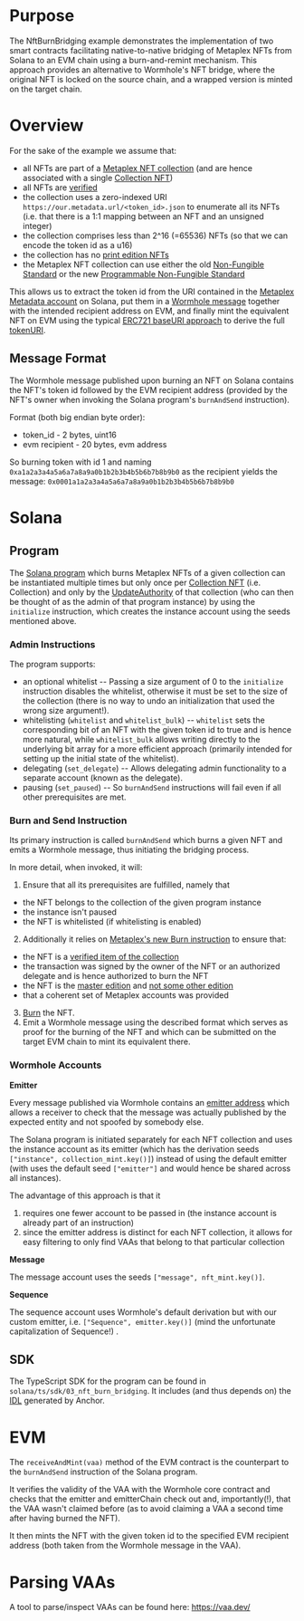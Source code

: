 # Purpose

The NftBurnBridging example demonstrates the implementation of two smart contracts facilitating native-to-native bridging of Metaplex NFTs from Solana to an EVM chain using a burn-and-remint mechanism. This approach provides an alternative to Wormhole's NFT bridge, where the original NFT is locked on the source chain, and a wrapped version is minted on the target chain.

# Overview

For the sake of the example we assume that:
* all NFTs are part of a [Metaplex NFT collection](https://docs.metaplex.com/programs/token-metadata/certified-collections) (and are hence associated with a single [Collection NFT](https://docs.metaplex.com/programs/token-metadata/certified-collections#collection-nfts))
* all NFTs are [verified](https://docs.metaplex.com/programs/token-metadata/certified-collections#verifying-nfts-in-collections) 
* the collection uses a zero-indexed URI `https://our.metadata.url/<token_id>.json` to enumerate all its NFTs (i.e. that there is a 1:1 mapping between an NFT and an unsigned integer)
* the collection comprises less than 2^16 (=65536) NFTs (so that we can encode the token id as a u16)
* the collection has no [print edition NFTs](https://docs.metaplex.com/resources/definitions#print)
* the Metaplex NFT collection can use either the old [Non-Fungible Standard](https://docs.metaplex.com/programs/token-metadata/token-standard#the-non-fungible-standard) or the new [Programmable Non-Fungible Standard](https://docs.metaplex.com/programs/token-metadata/token-standard#the-programmable-non-fungible-standard)

This allows us to extract the token id from the URI contained in the [Metaplex Metadata account](https://docs.metaplex.com/programs/token-metadata/accounts#metadata) on Solana, put them in a [Wormhole message](https://book.wormhole.com/wormhole/3_coreLayerContracts.html#sending) together with the intended recipient address on EVM, and finally mint the equivalent NFT on EVM using the typical [ERC721 baseURI approach](https://docs.openzeppelin.com/contracts/3.x/api/token/erc721#ERC721-baseURI--) to derive the full [tokenURI](https://docs.openzeppelin.com/contracts/3.x/api/token/erc721#IERC721Metadata-tokenURI-uint256-).

## Message Format

The Wormhole message published upon burning an NFT on Solana contains the NFT's token id followed by the EVM recipient address (provided by the NFT's owner when invoking the Solana program's `burnAndSend` instruction).

Format (both big endian byte order):
* token_id - 2 bytes, uint16
* evm recipient - 20 bytes, evm address

So burning token with id 1 and naming `0xa1a2a3a4a5a6a7a8a9a0b1b2b3b4b5b6b7b8b9b0` as the recipient yields the message:
`0x0001a1a2a3a4a5a6a7a8a9a0b1b2b3b4b5b6b7b8b9b0`

# Solana

## Program

The [Solana program](https://docs.solana.com/terminology#program) which burns Metaplex NFTs of a given collection can be instantiated multiple times but only once per [Collection NFT](https://docs.metaplex.com/programs/token-metadata/certified-collections#collection-nfts) (i.e. Collection) and only by the [UpdateAuthority](https://docs.metaplex.com/programs/token-metadata/accounts#metadata) of that collection (who can then be thought of as the admin of that program instance) by using the `initialize` instruction, which creates the instance account using the seeds mentioned above.

### Admin Instructions

The program supports:
* an optional whitelist -- Passing a size argument of 0 to the `initialize` instruction disables the whitelist, otherwise it must be set to the size of the collection (there is no way to undo an initialization that used the wrong size argument!).
* whitelisting (`whitelist` and `whitelist_bulk`) -- `whitelist` sets the corresponding bit of an NFT with the given token id to true and is hence more natural, while `whitelist_bulk` allows writing directly to the underlying bit array for a more efficient approach (primarily intended for setting up the initial state of the whitelist).
* delegating (`set_delegate`) -- Allows delegating admin functionality to a separate account (known as the delegate).
* pausing (`set_paused`) -- So `burnAndSend` instructions will fail even if all other prerequisites are met.

### Burn and Send Instruction

Its primary instruction is called `burnAndSend` which burns a given NFT and emits a Wormhole message, thus initiating the bridging process.

In more detail, when invoked, it will:
1. Ensure that all its prerequisites are fulfilled, namely that
  * the NFT belongs to the collection of the given program instance
  * the instance isn't paused
  * the NFT is whitelisted (if whitelisting is enabled)
2. Additionally it relies on [Metaplex's new Burn instruction](https://github.com/metaplex-foundation/metaplex-program-library/blob/master/token-metadata/program/src/instruction/mod.rs#L504-L545) to ensure that:
  * the NFT is a [verified item of the collection](https://docs.metaplex.com/programs/token-metadata/instructions#verify-a-collection-item)
  * the transaction was signed by the owner of the NFT or an authorized delegate and is hence authorized to burn the NFT
  * the NFT is the [master edition](https://docs.metaplex.com/programs/token-metadata/accounts#master-edition) and [not some other edition](https://docs.metaplex.com/programs/token-metadata/accounts#edition)
  * that a coherent set of Metaplex accounts was provided
3. [Burn](https://github.com/metaplex-foundation/metaplex-program-library/blob/master/token-metadata/program/src/instruction/mod.rs#L504-L545) the NFT.
4. Emit a Wormhole message using the described format which serves as proof for the burning of the NFT and which can be submitted on the target EVM chain to mint its equivalent there.

### Wormhole Accounts

**Emitter**

Every message published via Wormhole contains an [emitter address](https://book.wormhole.com/wormhole/4_vaa.html#body) which allows a receiver to check that the message was actually published by the expected entity and not spoofed by somebody else.

The Solana program is initiated separately for each NFT collection and uses the instance account as its emitter (which has the derivation seeds `["instance", collection_mint.key()]`) instead of using the default emitter (with uses the default seed `["emitter"]` and would hence be shared across all instances).

The advantage of this approach is that it
1. requires one fewer account to be passed in (the instance account is already part of an instruction)
2. since the emitter address is distinct for each NFT collection, it allows for easy filtering to only find VAAs that belong to that particular collection

**Message**

The message account uses the seeds `["message", nft_mint.key()]`.

**Sequence**

The sequence account uses Wormhole's default derivation but with our custom emitter, i.e. `["Sequence", emitter.key()]` (mind the unfortunate capitalization of Sequence!) .

## SDK

The TypeScript SDK for the program can be found in `solana/ts/sdk/03_nft_burn_bridging`. It includes (and thus depends on) the [IDL](https://www.anchor-lang.com/docs/cli) generated by Anchor.


# EVM

The `receiveAndMint(vaa)` method of the EVM contract is the counterpart to the `burnAndSend` instruction of the Solana program.

It verifies the validity of the VAA with the Wormhole core contract and checks that the emitter and emitterChain check out and, importantly(!), that the VAA wasn't claimed before (as to avoid claiming a VAA a second time after having burned the NFT).

It then mints the NFT with the given token id to the specified EVM recipient address (both taken from the Wormhole message in the VAA).


# Parsing VAAs

A tool to parse/inspect VAAs can be found here:
https://vaa.dev/
